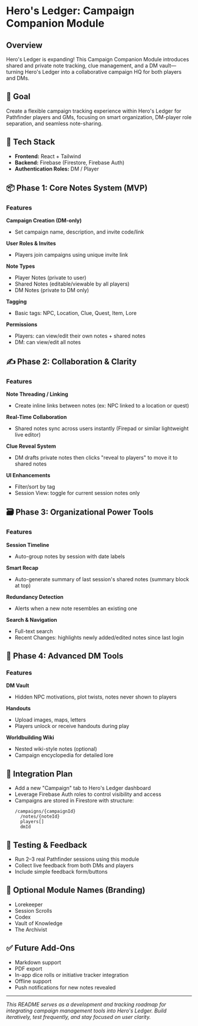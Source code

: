 # Hero's Ledger: Campaign Companion Module

## Overview

Hero's Ledger is expanding! This Campaign Companion Module introduces shared and private note tracking, clue management, and a DM vault—turning Hero's Ledger into a collaborative campaign HQ for both players and DMs.

## 🚀 Goal

Create a flexible campaign tracking experience within Hero's Ledger for Pathfinder players and GMs, focusing on smart organization, DM-player role separation, and seamless note-sharing.

## 🧱 Tech Stack

- **Frontend:** React + Tailwind
- **Backend:** Firebase (Firestore, Firebase Auth)
- **Authentication Roles:** DM / Player

## 📦 Phase 1: Core Notes System (MVP)

### Features

**Campaign Creation (DM-only)**
- Set campaign name, description, and invite code/link

**User Roles & Invites**
- Players join campaigns using unique invite link

**Note Types**
- Player Notes (private to user)
- Shared Notes (editable/viewable by all players)
- DM Notes (private to DM only)

**Tagging**
- Basic tags: NPC, Location, Clue, Quest, Item, Lore

**Permissions**
- Players: can view/edit their own notes + shared notes
- DM: can view/edit all notes

## ✍ Phase 2: Collaboration & Clarity

### Features

**Note Threading / Linking**
- Create inline links between notes (ex: NPC linked to a location or quest)

**Real-Time Collaboration**
- Shared notes sync across users instantly (Firepad or similar lightweight live editor)

**Clue Reveal System**
- DM drafts private notes then clicks "reveal to players" to move it to shared notes

**UI Enhancements**
- Filter/sort by tag
- Session View: toggle for current session notes only

## 🗃 Phase 3: Organizational Power Tools

### Features

**Session Timeline**
- Auto-group notes by session with date labels

**Smart Recap**
- Auto-generate summary of last session's shared notes (summary block at top)

**Redundancy Detection**
- Alerts when a new note resembles an existing one

**Search & Navigation**
- Full-text search
- Recent Changes: highlights newly added/edited notes since last login

## 🔐 Phase 4: Advanced DM Tools

### Features

**DM Vault**
- Hidden NPC motivations, plot twists, notes never shown to players

**Handouts**
- Upload images, maps, letters
- Players unlock or receive handouts during play

**Worldbuilding Wiki**
- Nested wiki-style notes (optional)
- Campaign encyclopedia for detailed lore

## 🔁 Integration Plan

- Add a new "Campaign" tab to Hero's Ledger dashboard
- Leverage Firebase Auth roles to control visibility and access
- Campaigns are stored in Firestore with structure:
  ```
  /campaigns/{campaignId}
    /notes/{noteId}
    players[]
    dmId
  ```

## 🧪 Testing & Feedback

- Run 2–3 real Pathfinder sessions using this module
- Collect live feedback from both DMs and players
- Include simple feedback form/buttons

## 🌟 Optional Module Names (Branding)

- Lorekeeper
- Session Scrolls
- Codex
- Vault of Knowledge
- The Archivist

## ✅ Future Add-Ons

- Markdown support
- PDF export
- In-app dice rolls or initiative tracker integration
- Offline support
- Push notifications for new notes revealed

---

*This README serves as a development and tracking roadmap for integrating campaign management tools into Hero's Ledger. Build iteratively, test frequently, and stay focused on user clarity.*